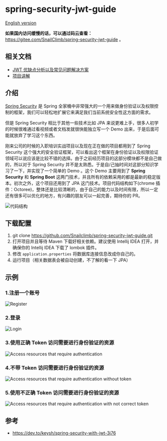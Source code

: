 # spring-security-jwt-guide

[English version](https://github.com/Snailclimb/spring-security-jwt-guide/blob/master/README-ENGLISH.md)

**如果国内访问缓慢的话，可以通过码云查看：** https://gitee.com/SnailClimb/spring-security-jwt-guide 。

## 相关文档

- [JWT 优缺点分析以及常见问题解决方案](https://github.com/Snailclimb/JavaGuide/blob/master/docs/system-design/authority-certification/JWT-advantages-and-disadvantages.md)
- [项目讲解](./docs/比较重要的类的讲解.md)

## 介绍

[Spring Security](https://spring.io/projects/spring-security ) 是 Spring 全家桶中非常强大的一个用来做身份验证以及权限控制的框架，我们可以轻松地扩展它来满足我们当前系统安全性这方面的需求。

但是 Spring Security 相比于其他一些技术比如 JPA 来说更难上手，很多人初学的时候很难通过看视频或者文档发就很快能独立写一个 Demo 出来，于是后面可能就放弃了学习这个东西。

刚来公司的时候的入职培训实战项目以及现在正在做的项目都用到了 Spring Security 这个强大的安全验证框架，可以看出这个框架在身份验证以及权限验证领域可以说应该是比较不错的选择。由于之前经历项目的这部分模块都不是自己做的，所以对于 Spring Security 并不是太熟悉。于是自/己抽时间对这部分知识学习了一下，并实现了一个简单的 Demo 。这个 Demo 主要用到了 **Spring Security** 和 **Spring Boot** 这两门技术，并且所有的依赖采用的都是最新的稳定版本。初次之外，这个项目还用到了 JPA 这门技术。项目代码结构如下(chrome 插件：Octoree)，整体还是比较清晰的，由于自己的能力以及时间有限，所以一定还有很多可以优化的地方，有兴趣的朋友可以一起完善，期待你的 PR。

![代码结构](https://my-blog-to-use.oss-cn-beijing.aliyuncs.com/2019-7/代码结构.png)

## 下载配置

1. git clone https://github.com/Snailclimb/spring-security-jwt-guide.git
2. 打开项目并且等待 Maven 下载好相关依赖。建议使用 Intellij IDEA 打开，并确保你的 Intellij IDEA 下载了 lombok 插件。
3. 修改 `application.properties` 将数据库连接信息改成你自己的。
4. 运行项目（相关数据表会被自动创建，不了解的看一下 JPA）

## 示例

### 1.注册一个账号

![Register](https://my-blog-to-use.oss-cn-beijing.aliyuncs.com/2019-7/1-register.png)

### 2.登录

![Login](https://my-blog-to-use.oss-cn-beijing.aliyuncs.com/2019-7/2-login.png)

### 3.使用正确 Token 访问需要进行身份验证的资源

![Access resources that require authentication](https://my-blog-to-use.oss-cn-beijing.aliyuncs.com/2019-7/3-visit-authenticated-resourse-have-token.png)

### 4.不带 Token 访问需要进行身份验证的资源

![Access resources that require authentication  without token](https://my-blog-to-use.oss-cn-beijing.aliyuncs.com/2019-7/4-visit-authenticated-resourse-not-have-token.png)

### 5.使用不正确 Token 访问需要进行身份验证的资源

![Access resources that require authentication  with not correct token](https://my-blog-to-use.oss-cn-beijing.aliyuncs.com/2019-7/5-visit-authenticated-resourse-not-have-valid-token.png)

## 参考

- https://dev.to/keysh/spring-security-with-jwt-3j76
